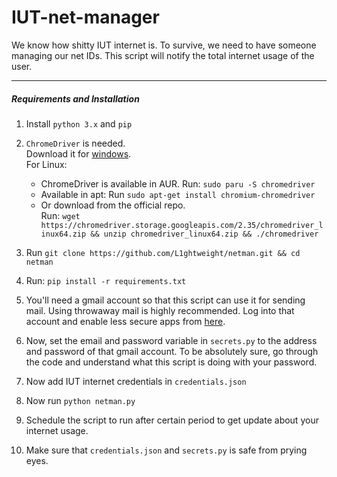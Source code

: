 # IUT-net-manager
We know how shitty IUT internet is. To survive, we need to have someone managing our net IDs.
This script will notify the total internet usage of the user.

---

##### Requirements and Installation
1. Install `python 3.x` and `pip`
2. `ChromeDriver` is needed. \
    Download it for [windows](https://chromedriver.chromium.org/downloads). \
    For Linux: 

    * ChromeDriver is available in AUR. Run: `sudo paru -S chromedriver`
    * Available in apt: Run `sudo apt-get install chromium-chromedriver` 
    * Or download from the official repo. \
    Run: `wget https://chromedriver.storage.googleapis.com/2.35/chromedriver_linux64.zip && unzip chromedriver_linux64.zip && ./chromedriver`
3. Run `git clone https://github.com/L1ghtweight/netman.git && cd netman`
4. Run: `pip install -r requirements.txt`
5. You'll need a gmail account so that this script can use it for sending mail. 
Using throwaway mail is highly recommended.
Log into that account and enable less secure apps from [here](https://myaccount.google.com/lesssecureapps).
6. Now, set the email and password variable in `secrets.py` to the address and password of that gmail account. 
To be absolutely sure, go through the code and understand what this script is doing with your password.
7. Now add IUT internet credentials in `credentials.json`
8. Now run `python netman.py`
9. Schedule the script to run after certain period to
get update about your internet usage.
10. Make sure that `credentials.json` and `secrets.py` is
safe from prying eyes.

